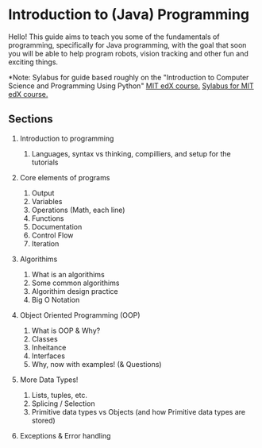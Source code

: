 # Introduction to (Java) Programming

Hello! This guide aims to teach you some of the fundamentals of programming, specifically for Java programming, with the goal that soon you will be able to help program robots, vision tracking and other fun and exciting things.

*Note: Sylabus for guide based roughly on the "Introduction to Computer Science and Programming Using Python" [MIT edX course.](https://www.edx.org/course/introduction-computer-science-mitx-6-00-1x-10) [Sylabus for MIT edX course.](https://d37djvu3ytnwxt.cloudfront.net/assets/courseware/v1/8f4b7397e0cb43c31f7b45e985f978e6/asset-v1:MITx+6.00.1x_11+1T2017+type@asset+block/6001x_syllabus.pdf)

## Sections
1. Introduction to programming
	1. Languages, syntax vs thinking, compilliers, and setup for the tutorials

2. Core elements of programs
	1. Output
	2. Variables
	3. Operations (Math, each line)
	4. Functions
	5. Documentation
	6. Control Flow
	7. Iteration
	
3. Algorithims
	1. What is an algorithims
	2. Some common algorithims
	3. Algorithim design practice
	4. Big O Notation
	
7. Object Oriented Programming (OOP)
	1. What is OOP & Why?
	2. Classes
	3. Inheitance
	4. Interfaces
	5. Why, now with examples! (& Questions)

5. More Data Types!
	1. Lists, tuples, etc.
	2. Splicing / Selection
	3. Primitive data types vs Objects (and how Primitive data types are stored)

6. Exceptions & Error handling
